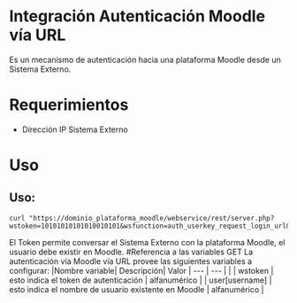 # Integración Autenticación Moodle vía URL
Es un mecanismo de autenticación hacia una plataforma Moodle desde un Sistema Externo.
# Requerimientos
- Dirección IP Sistema Externo
# Uso
## Uso:
```
curl "https://dominio_plataforma_moodle/webservice/rest/server.php?wstoken=10101010101010010101&wsfunction=auth_userkey_request_login_url&moodlewsrestformat=json&user[username]=nombre_usuario"
```
El Token permite conversar el Sistema Externo con la plataforma Moodle, el usuario debe existir en Moodle.
#Referencia a las variables GET
La autenticación vía Moodle vía URL provee las siguientes variables a configurar:
|Nombre variable| Descripción| Valor
| ---            | ---                                                  |              |
| wstoken        | esto indica el token de autenticación                | alfanumérico |
| user[username] | esto indica el nombre de usuario existente en Moodle | alfanumérico |
